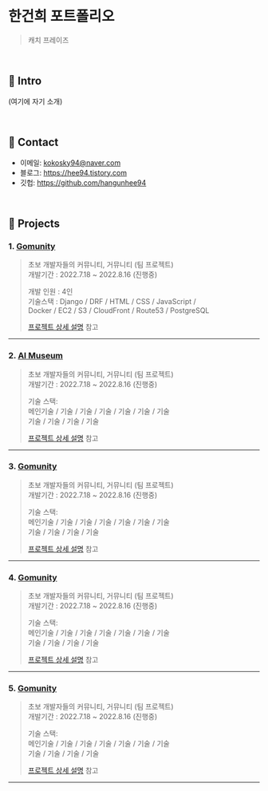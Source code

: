 # 한건희 포트폴리오
>캐치 프레이즈

</br>

## 🎯 Intro
(여기에 자기 소개)

</br>

## 🎯 Contact
- 이메일: kokosky94@naver.com
- 블로그: https://hee94.tistory.com
- 깃헙: https://github.com/hangunhee94

</br>

## 🎯 Projects

### 1. [Gomunity](https://github.com/hangunhee94/gomunity)
>초보 개발자들의 커뮤니티, 거뮤니티 (팀 프로젝트)  
>개발기간 : 2022.7.18 ~ 2022.8.16 (진행중)  
>  
>개발 인원 : 4인<br>
>기술스택 : Django / DRF / HTML / CSS / JavaScript /<br>
>Docker / EC2 / S3 / CloudFront / Route53 / PostgreSQL
>   
>[프로젝트 상세 설명](https://github.com/hangunhee94/gomunity) 참고

---
### 2. [AI Museum](https://github.com/hangunhee94/gomunity)
>초보 개발자들의 커뮤니티, 거뮤니티 (팀 프로젝트)  
>개발기간 : 2022.7.18 ~ 2022.8.16 (진행중)  
>  
>기술 스택:  
>메인기술 / 기술 / 기술 / 기술 / 기술 / 기술 / 기술   
>기술 / 기술 / 기술 / 기술  
>  
>[프로젝트 상세 설명](https://github.com/hangunhee94/gomunity) 참고

---
### 3. [Gomunity](https://github.com/hangunhee94/gomunity)
>초보 개발자들의 커뮤니티, 거뮤니티 (팀 프로젝트)  
>개발기간 : 2022.7.18 ~ 2022.8.16 (진행중)  
>  
>기술 스택:  
>메인기술 / 기술 / 기술 / 기술 / 기술 / 기술 / 기술   
>기술 / 기술 / 기술 / 기술  
>  
>[프로젝트 상세 설명](https://github.com/hangunhee94/gomunity) 참고

---
### 4. [Gomunity](https://github.com/hangunhee94/gomunity)
>초보 개발자들의 커뮤니티, 거뮤니티 (팀 프로젝트)  
>개발기간 : 2022.7.18 ~ 2022.8.16 (진행중)  
>  
>기술 스택:  
>메인기술 / 기술 / 기술 / 기술 / 기술 / 기술 / 기술   
>기술 / 기술 / 기술 / 기술  
>  
>[프로젝트 상세 설명](https://github.com/hangunhee94/gomunity) 참고

---
### 5. [Gomunity](https://github.com/hangunhee94/gomunity)
>초보 개발자들의 커뮤니티, 거뮤니티 (팀 프로젝트)  
>개발기간 : 2022.7.18 ~ 2022.8.16 (진행중)  
>  
>기술 스택:  
>메인기술 / 기술 / 기술 / 기술 / 기술 / 기술 / 기술   
>기술 / 기술 / 기술 / 기술  
>  
>[프로젝트 상세 설명](https://github.com/hangunhee94/gomunity) 참고

---
